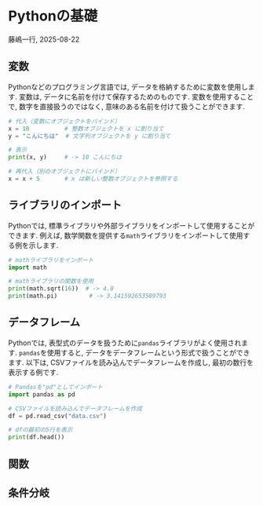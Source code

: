 # Pythonの基礎
藤嶋一行, 2025-08-22

## 変数
Pythonなどのプログラミング言語では, データを格納するために変数を使用します. 変数は, データに名前を付けて保存するためのものです. 変数を使用することで, 数字を直接扱うのではなく, 意味のある名前を付けて扱うことができます.

```python
# 代入（変数にオブジェクトをバインド）
x = 10          # 整数オブジェクトを x に割り当て
y = "こんにちは"  # 文字列オブジェクトを y に割り当て

# 表示
print(x, y)     # -> 10 こんにちは

# 再代入（別のオブジェクトにバインド）
x = x + 5       # x は新しい整数オブジェクトを参照する
```

## ライブラリのインポート
Pythonでは, 標準ライブラリや外部ライブラリをインポートして使用することができます. 例えば, 数学関数を提供する`math`ライブラリをインポートして使用する例を示します.

```python
# mathライブラリをインポート
import math

# mathライブラリの関数を使用
print(math.sqrt(16))  # -> 4.0
print(math.pi)         # -> 3.141592653589793
```

## データフレーム
Pythonでは, 表型式のデータを扱うために`pandas`ライブラリがよく使用されます. `pandas`を使用すると, データをデータフレームという形式で扱うことができます. 以下は, CSVファイルを読み込んでデータフレームを作成し, 最初の数行を表示する例です. 

```python
# Pandasを"pd"としてインポート
import pandas as pd

# CSVファイルを読み込んでデータフレームを作成
df = pd.read_csv("data.csv")

# dfの最初の5行を表示
print(df.head())
```

## 関数

## 条件分岐